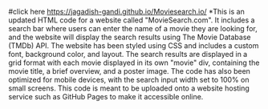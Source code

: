 #click here https://jagadish-gandi.github.io/Moviesearch.io/      *This is an updated HTML code for a website called "MovieSearch.com". It includes a search bar where users can enter the name of a movie they are looking for, and the website will display the search results using The Movie Database (TMDb) API. The website has been styled using CSS and includes a custom font, background color, and layout. The search results are displayed in a grid format with each movie displayed in its own "movie" div, containing the movie title, a brief overview, and a poster image. The code has also been optimized for mobile devices, with the search input width set to 100% on small screens. This code is meant to be uploaded onto a website hosting service such as GitHub Pages to make it accessible online.
